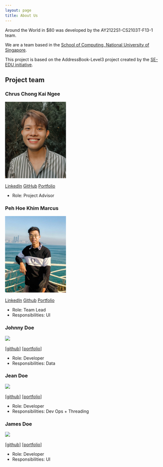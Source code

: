 ```yaml
---
layout: page
title: About Us
---
```

Around the World in $80 was developed by the AY2122S1-CS2103T-F13-1 team.

We are a team based in the [School of Computing, National University of Singapore](http://www.comp.nus.edu.sg).

This project is based on the AddressBook-Level3 project created by the [SE-EDU initiative](https://se-education.org).

## Project team

### Chrus Chong Kai Ngee

<img src="images/chrus-chong.png" width="200px">

[LinkedIn](https://www.linkedin.com/in/chrus-chong/)
[GitHub](https://github.com/chrus-chong)
[Portfolio](team/johndoe.md)

* Role: Project Advisor

### Peh Hoe Khim Marcus

<img src="images/marcuspeh.png" width="200px">

[LinkedIn](https://www.linkedin.com/in/marcuspeh/)
[Github](http://github.com/marcuspeh)
[Portfolio](team/johndoe.md)

* Role: Team Lead
* Responsibilities: UI

### Johnny Doe

<img src="images/johndoe.png" width="200px">

[[github](http://github.com/johndoe)] [[portfolio](team/johndoe.md)]

* Role: Developer
* Responsibilities: Data

### Jean Doe

<img src="images/johndoe.png" width="200px">

[[github](http://github.com/johndoe)]
[[portfolio](team/johndoe.md)]

* Role: Developer
* Responsibilities: Dev Ops + Threading

### James Doe

<img src="images/johndoe.png" width="200px">

[[github](http://github.com/johndoe)]
[[portfolio](team/johndoe.md)]

* Role: Developer
* Responsibilities: UI
